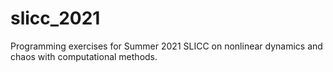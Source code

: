# slicc_2021
Programming exercises for Summer 2021 SLICC on nonlinear dynamics and chaos with computational methods.
